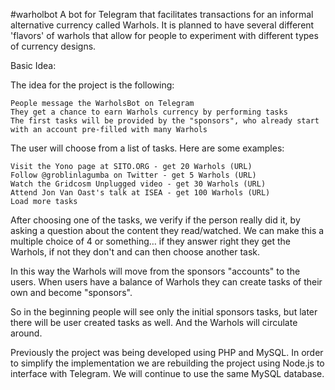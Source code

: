 #warholbot A bot for Telegram that facilitates transactions for an informal alternative currency called Warhols. It is planned to have several different 'flavors' of warhols that allow for people to experiment with different types of currency designs.

Basic Idea:

The idea for the project is the following:

    People message the WarholsBot on Telegram
    They get a chance to earn Warhols currency by performing tasks
    The first tasks will be provided by the "sponsors", who already start with an account pre-filled with many Warhols

The user will choose from a list of tasks. Here are some examples:

    Visit the Yono page at SITO.ORG - get 20 Warhols (URL)
    Follow @groblinlagumba on Twitter - get 5 Warhols (URL)
    Watch the Gridcosm Unplugged video - get 30 Warhols (URL)
    Attend Jon Van Oast's talk at ISEA - get 100 Warhols (URL)
    Load more tasks

After choosing one of the tasks, we verify if the person really did it, by asking a question about the content they read/watched. We can make this a multiple choice of 4 or something… if they answer right they get the Warhols, if not they don't and can then choose another task.

In this way the Warhols will move from the sponsors "accounts" to the users. When users have a balance of Warhols they can create tasks of their own and become "sponsors". 

So in the beginning people will see only the initial sponsors tasks, but later there will be user created tasks as well. And the Warhols will circulate around.

Previously the project was being developed using PHP and MySQL. In order to simplify the implementation we are rebuilding the project using Node.js to interface with Telegram. We will continue to use the same MySQL database.
